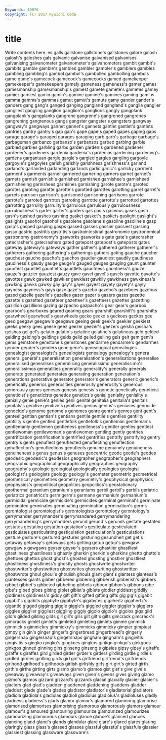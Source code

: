 ```yaml
---
Keywords: 10976 
Copyright: (C) 2017 Ryuichi Ueda
---
```


# title

Write contents here.
es galls gallstone gallstone's gallstones galore galosh galosh's
galoshes gals galvanic galvanise galvanised galvanises galvanising galvanometer galvanometer's galvanometers
gambit gambit's gambits gamble gamble's gambled gambler gambler's gamblers gambles
gambling gambling's gambol gambol's gambolled gambolling gambols game game's gamecock
gamecock's gamecocks gamed gamekeeper gamekeeper's gamekeepers gamely gameness gameness's gamer
games gamesmanship gamesmanship's gamest gamete gamete's gametes gamey gamier gamiest
gamin gamin's gamine gamine's gamines gaming gamins gamma gamma's gammas
gamut gamut's gamuts gamy gander gander's ganders gang gang's ganged
ganging gangland gangland's ganglia ganglier gangliest gangling ganglion ganglion's ganglions
gangly gangplank gangplank's gangplanks gangrene gangrene's gangrened gangrenes gangrening gangrenous
gangs gangster gangster's gangsters gangway gangway's gangways gannet gannet's gannets
gantlet gantlet's gantlets gantries gantry gantry's gap gap's gape gape's
gaped gapes gaping gaps garage garage's garaged garages garaging garb
garb's garbage garbage's garbageman garbanzo garbanzo's garbanzos garbed garbing garble
garbled garbles garbling garbs garden garden's gardened gardener gardener's gardeners
gardenia gardenia's gardenias gardening gardening's gardens gargantuan gargle gargle's gargled
gargles gargling gargoyle gargoyle's gargoyles garish garishly garishness garishness's garland
garland's garlanded garlanding garlands garlic garlic's garlicky garment garment's garments
garner garnered garnering garners garnet garnet's garnets garnish garnish's garnished
garnishee garnishee's garnisheed garnisheeing garnishees garnishes garnishing garote garote's garoted
garotes garoting garotte garotte's garotted garottes garotting garret garret's garrets
garrison garrison's garrisoned garrisoning garrisons garrote garrote's garroted garrotes garroting
garrotte garrotte's garrotted garrottes garrotting garrulity garrulity's garrulous garrulously garrulousness
garrulousness's garter garter's garters gas gas's gaseous gases gash gash's
gashed gashes gashing gasket gasket's gaskets gaslight gaslight's gaslights gasohol
gasohol's gasolene gasolene's gasoline gasoline's gasp gasp's gasped gasping gasps
gassed gasses gassier gassiest gassing gassy gastric gastritis gastritis's gastrointestinal
gastronomic gastronomical gastronomy gastronomy's gasworks gasworks's gate gate's gatecrasher gatecrasher's
gatecrashers gated gatepost gatepost's gateposts gates gateway gateway's gateways gather
gather's gathered gatherer gatherer's gatherers gathering gathering's gatherings gathers gating
gauche gaucher gauchest gaucho gaucho's gauchos gaudier gaudiest gaudily gaudiness
gaudiness's gaudy gauge gauge's gauged gauges gauging gaunt gaunter gauntest
gauntlet gauntlet's gauntlets gauntness gauntness's gauze gauze's gauzier gauziest gauzy
gave gavel gavel's gavels gavotte gavotte's gavottes gawk gawked gawkier
gawkiest gawkily gawkiness gawkiness's gawking gawks gawky gay gay's gayer
gayest gayety gayety's gayly gayness gayness's gays gaze gaze's gazebo
gazebo's gazeboes gazebos gazed gazelle gazelle's gazelles gazer gazer's gazers
gazes gazette gazette's gazetted gazetteer gazetteer's gazetteers gazettes gazetting gazillion
gazillions gazing gazpacho gazpacho's gear gear's gearbox gearbox's gearboxes geared
gearing gears gearshift gearshift's gearshifts gearwheel gearwheel's gearwheels gecko gecko's
geckoes geckos gee geed geegaw geegaw's geegaws geeing geek geek's
geekier geekiest geeks geeky gees geese geez geezer geezer's geezers
geisha geisha's geishas gel gel's gelatin gelatin's gelatine gelatine's gelatinous
geld gelded gelding gelding's geldings gelds gelid gelled gelling gels
gelt gem gem's gems gemstone gemstone's gemstones gendarme gendarme's gendarmes
gender gender's genders gene gene's genealogical genealogies genealogist genealogist's genealogists
genealogy genealogy's genera general general's generalisation generalisation's generalisations generalise generalised
generalises generalising generalissimo generalissimo's generalissimos generalities generality generality's generally generals
generate generated generates generating generation generation's generations generative generator generator's
generators generic generic's generically generics generosities generosity generosity's generous generously
genes geneses genesis genesis's genetic genetically geneticist geneticist's geneticists genetics
genetics's genial geniality geniality's genially genie genie's genies genii genital
genitalia genitalia's genitals genitals's genitive genitive's genitives genius genius's geniuses
genocide genocide's genome genome's genomes genre genre's genres gent gent's
genteel gentian gentian's gentians gentile gentile's gentiles gentility gentility's gentle
gentled gentlefolk gentlefolk's gentleman gentleman's gentlemanly gentlemen gentleness gentleness's gentler
gentles gentlest gentlewoman gentlewoman's gentlewomen gentling gently gentries gentrification gentrification's
gentrified gentrifies gentrify gentrifying gentry gentry's gents genuflect genuflected genuflecting
genuflection genuflection's genuflections genuflects genuine genuinely genuineness genuineness's genus genus's
genuses geocentric geode geode's geodes geodesic geodesic's geodesics geographer geographer's
geographers geographic geographical geographically geographies geography geography's geologic geological geologically
geologies geologist geologist's geologists geology geology's geometer geometric geometrical geometrically
geometries geometry geometry's geophysical geophysics geophysics's geopolitical geopolitics geopolitics's geostationary
geothermal geranium geranium's geraniums gerbil gerbil's gerbils geriatric geriatrics geriatrics's
germ germ's germane germanium germanium's germicidal germicide germicide's germicides germinal
germinal's germinate germinated germinates germinating germination germination's germs gerontologist gerontologist's
gerontologists gerontology gerontology's gerrymander gerrymander's gerrymandered gerrymandering gerrymandering's gerrymanders gerund
gerund's gerunds gestate gestated gestates gestating gestation gestation's gesticulate gesticulated
gesticulates gesticulating gesticulation gesticulation's gesticulations gesture gesture's gestured gestures gesturing
gesundheit get get's getaway getaway's getaways gets getting getup getup's
gewgaw gewgaw's gewgaws geyser geyser's geysers ghastlier ghastliest ghastliness ghastliness's
ghastly gherkin gherkin's gherkins ghetto ghetto's ghettoes ghettos ghost ghost's
ghosted ghosting ghostlier ghostliest ghostliness ghostliness's ghostly ghosts ghostwrite ghostwriter
ghostwriter's ghostwriters ghostwrites ghostwriting ghostwritten ghostwrote ghoul ghoul's ghoulish ghouls
giant giant's giantess giantess's giantesses giants gibber gibbered gibbering gibberish
gibberish's gibbers gibbet gibbet's gibbeted gibbeting gibbets gibbon gibbon's gibbons
gibe gibe's gibed gibes gibing giblet giblet's giblets giddier giddiest
giddily giddiness giddiness's giddy gift gift's gifted gifting gifts gig
gig's gigabit gigabit's gigabits gigabyte gigabyte's gigabytes gigahertz gigahertz's gigantic
gigged gigging giggle giggle's giggled giggler giggler's gigglers giggles gigglier
giggliest giggling giggly gigolo gigolo's gigolos gigs gild gild's gilded
gilding gilds gill gill's gills gilt gilt's gilts gimcrack gimcrack's
gimcracks gimlet gimlet's gimleted gimleting gimlets gimme gimmick gimmick's gimmickry
gimmickry's gimmicks gimmicky gimpier gimpiest gimpy gin gin's ginger ginger's
gingerbread gingerbread's gingerly gingersnap gingersnap's gingersnaps gingham gingham's gingivitis gingivitis's
gingko gingko's gingkoes gingkos ginkgo ginkgo's ginkgoes ginkgos ginned ginning
gins ginseng ginseng's gipsies gipsy gipsy's giraffe giraffe's giraffes gird
girded girder girder's girders girding girdle girdle's girdled girdles girdling
girds girl girl's girlfriend girlfriend's girlfriends girlhood girlhood's girlhoods girlish
girlishly girls girt girt's girted girth girth's girths girting girts
gismo gismo's gismos gist gist's give give's giveaway giveaway's giveaways
given given's givens gives giving gizmo gizmo's gizmos gizzard gizzard's
gizzards glacial glacially glacier glacier's glaciers glad glad's gladden gladdened
gladdening gladdens gladder gladdest glade glade's glades gladiator gladiator's gladiatorial
gladiators gladiola gladiola's gladiolas gladioli gladiolus gladiolus's gladioluses gladly gladness
gladness's glads glamor glamor's glamored glamoring glamorise glamorised glamorises glamorising
glamorous glamorously glamors glamour glamour's glamoured glamouring glamourize glamourized glamourizes
glamourizing glamourous glamours glance glance's glanced glances glancing gland gland's
glands glandular glare glare's glared glares glaring glaringly glass glass's
glassed glasses glassful glassful's glassfuls glassier glassiest glassing glassware glassware's
